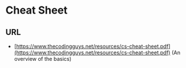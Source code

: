 # Cheat Sheet

## URL

* [https://www.thecodingguys.net/resources/cs-cheat-sheet.pdf](https://www.thecodingguys.net/resources/cs-cheat-sheet.pdf) \(An overview of the basics\)


